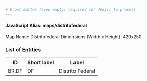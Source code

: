 ```yaml
---
# Front matter (even empty) required for Jekyll to process
---
```


#### JavaScript Alias: maps/distritofederal

Map Name: Distritofederal
Dimensions (Width x Height): 420x250





### List of Entities

ID | Short label | Label
---|---|---|
BR.DF|DF|Distrito Federal

